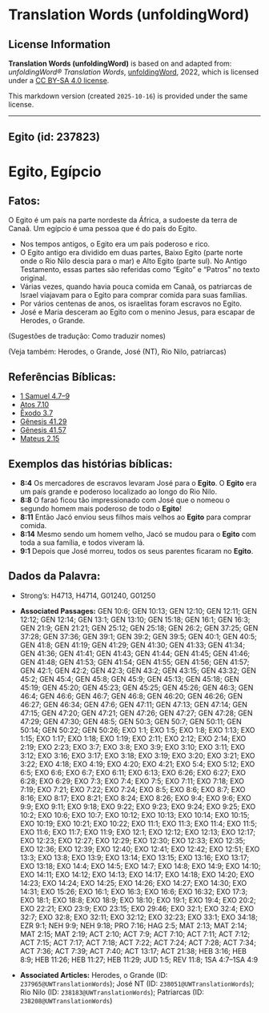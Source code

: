 # Translation Words (unfoldingWord)

## License Information

**Translation Words (unfoldingWord)** is based on and adapted from: _unfoldingWord® Translation Words_, [unfoldingWord](https://unfoldingword.org/utw), 2022, which is licensed under a [CC BY-SA 4.0 license](https://creativecommons.org/licenses/by-sa/4.0/legalcode.en).

This markdown version (created `2025-10-16`) is provided under the same license.



--------------------------------

## Egito (id: 237823)

Egito, Egípcio
==============

Fatos:
------

O Egito é um país na parte nordeste da África, a sudoeste da terra de Canaã. Um egípcio é uma pessoa que é do país do Egito.

* Nos tempos antigos, o Egito era um país poderoso e rico.
* O Egito antigo era dividido em duas partes, Baixo Egito (parte norte onde o Rio Nilo descia para o mar) e Alto Egito (parte sul). No Antigo Testamento, essas partes são referidas como “Egito” e “Patros” no texto original.
* Várias vezes, quando havia pouca comida em Canaã, os patriarcas de Israel viajavam para o Egito para comprar comida para suas famílias.
* Por vários centenas de anos, os israelitas foram escravos no Egito.
* José e Maria desceram ao Egito com o menino Jesus, para escapar de Herodes, o Grande.

(Sugestões de tradução: Como traduzir nomes)

(Veja também: Herodes, o Grande, José (NT), Rio Nilo, patriarcas)

Referências Bíblicas:
---------------------

* [1 Samuel 4\.7–9](https://ref.ly/1Sam4:7-1Sam4:9)
* [Atos 7\.10](https://ref.ly/Acts7:10)
* [Êxodo 3\.7](https://ref.ly/Exod3:7)
* [Gênesis 41\.29](https://ref.ly/Gen41:29)
* [Gênesis 41\.57](https://ref.ly/Gen41:57)
* [Mateus 2\.15](https://ref.ly/Matt2:15)

Exemplos das histórias bíblicas:
--------------------------------

* **8:4** Os mercadores de escravos levaram José para o **Egito**. O **Egito** era um país grande e poderoso localizado ao longo do Rio Nilo.
* **8:8** O faraó ficou tão impressionado com José que o nomeou o segundo homem mais poderoso de todo o **Egito**!
* **8:11** Então Jacó enviou seus filhos mais velhos ao **Egito** para comprar comida.
* **8:14** Mesmo sendo um homem velho, Jacó se mudou para o **Egito** com toda a sua família, e todos viveram lá.
* **9:1** Depois que José morreu, todos os seus parentes ficaram no **Egito**.

Dados da Palavra:
-----------------

* Strong’s: H4713, H4714, G01240, G01250

* **Associated Passages:** GEN 10:6; GEN 10:13; GEN 12:10; GEN 12:11; GEN 12:12; GEN 12:14; GEN 13:1; GEN 13:10; GEN 15:18; GEN 16:1; GEN 16:3; GEN 21:9; GEN 21:21; GEN 25:12; GEN 25:18; GEN 26:2; GEN 37:25; GEN 37:28; GEN 37:36; GEN 39:1; GEN 39:2; GEN 39:5; GEN 40:1; GEN 40:5; GEN 41:8; GEN 41:19; GEN 41:29; GEN 41:30; GEN 41:33; GEN 41:34; GEN 41:36; GEN 41:41; GEN 41:43; GEN 41:44; GEN 41:45; GEN 41:46; GEN 41:48; GEN 41:53; GEN 41:54; GEN 41:55; GEN 41:56; GEN 41:57; GEN 42:1; GEN 42:2; GEN 42:3; GEN 43:2; GEN 43:15; GEN 43:32; GEN 45:2; GEN 45:4; GEN 45:8; GEN 45:9; GEN 45:13; GEN 45:18; GEN 45:19; GEN 45:20; GEN 45:23; GEN 45:25; GEN 45:26; GEN 46:3; GEN 46:4; GEN 46:6; GEN 46:7; GEN 46:8; GEN 46:20; GEN 46:26; GEN 46:27; GEN 46:34; GEN 47:6; GEN 47:11; GEN 47:13; GEN 47:14; GEN 47:15; GEN 47:20; GEN 47:21; GEN 47:26; GEN 47:27; GEN 47:28; GEN 47:29; GEN 47:30; GEN 48:5; GEN 50:3; GEN 50:7; GEN 50:11; GEN 50:14; GEN 50:22; GEN 50:26; EXO 1:1; EXO 1:5; EXO 1:8; EXO 1:13; EXO 1:15; EXO 1:17; EXO 1:18; EXO 1:19; EXO 2:11; EXO 2:12; EXO 2:14; EXO 2:19; EXO 2:23; EXO 3:7; EXO 3:8; EXO 3:9; EXO 3:10; EXO 3:11; EXO 3:12; EXO 3:16; EXO 3:17; EXO 3:18; EXO 3:19; EXO 3:20; EXO 3:21; EXO 3:22; EXO 4:18; EXO 4:19; EXO 4:20; EXO 4:21; EXO 5:4; EXO 5:12; EXO 6:5; EXO 6:6; EXO 6:7; EXO 6:11; EXO 6:13; EXO 6:26; EXO 6:27; EXO 6:28; EXO 6:29; EXO 7:3; EXO 7:4; EXO 7:5; EXO 7:11; EXO 7:18; EXO 7:19; EXO 7:21; EXO 7:22; EXO 7:24; EXO 8:5; EXO 8:6; EXO 8:7; EXO 8:16; EXO 8:17; EXO 8:21; EXO 8:24; EXO 8:26; EXO 9:4; EXO 9:6; EXO 9:9; EXO 9:11; EXO 9:18; EXO 9:22; EXO 9:23; EXO 9:24; EXO 9:25; EXO 10:2; EXO 10:6; EXO 10:7; EXO 10:12; EXO 10:13; EXO 10:14; EXO 10:15; EXO 10:19; EXO 10:21; EXO 10:22; EXO 11:1; EXO 11:3; EXO 11:4; EXO 11:5; EXO 11:6; EXO 11:7; EXO 11:9; EXO 12:1; EXO 12:12; EXO 12:13; EXO 12:17; EXO 12:23; EXO 12:27; EXO 12:29; EXO 12:30; EXO 12:33; EXO 12:35; EXO 12:36; EXO 12:39; EXO 12:40; EXO 12:41; EXO 12:42; EXO 12:51; EXO 13:3; EXO 13:8; EXO 13:9; EXO 13:14; EXO 13:15; EXO 13:16; EXO 13:17; EXO 13:18; EXO 14:4; EXO 14:5; EXO 14:7; EXO 14:8; EXO 14:9; EXO 14:10; EXO 14:11; EXO 14:12; EXO 14:13; EXO 14:17; EXO 14:18; EXO 14:20; EXO 14:23; EXO 14:24; EXO 14:25; EXO 14:26; EXO 14:27; EXO 14:30; EXO 14:31; EXO 15:26; EXO 16:1; EXO 16:3; EXO 16:6; EXO 16:32; EXO 17:3; EXO 18:1; EXO 18:8; EXO 18:9; EXO 18:10; EXO 19:1; EXO 19:4; EXO 20:2; EXO 22:21; EXO 23:9; EXO 23:15; EXO 29:46; EXO 32:1; EXO 32:4; EXO 32:7; EXO 32:8; EXO 32:11; EXO 32:12; EXO 32:23; EXO 33:1; EXO 34:18; EZR 9:1; NEH 9:9; NEH 9:18; PRO 7:16; HAG 2:5; MAT 2:13; MAT 2:14; MAT 2:15; MAT 2:19; ACT 2:10; ACT 7:9; ACT 7:10; ACT 7:11; ACT 7:12; ACT 7:15; ACT 7:17; ACT 7:18; ACT 7:22; ACT 7:24; ACT 7:28; ACT 7:34; ACT 7:36; ACT 7:39; ACT 7:40; ACT 13:17; ACT 21:38; HEB 3:16; HEB 8:9; HEB 11:26; HEB 11:27; HEB 11:29; JUD 1:5; REV 11:8; 1SA 4:7–1SA 4:9
* **Associated Articles:** Herodes, o Grande (ID: `237965@UWTranslationWords`); José NT (ID: `238051@UWTranslationWords`); Rio Nilo (ID: `238183@UWTranslationWords`); Patriarcas (ID: `238208@UWTranslationWords`)

